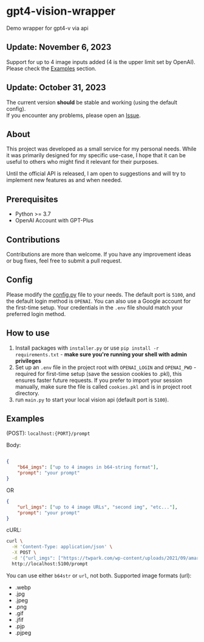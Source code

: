 # gpt4-vision-wrapper

Demo wrapper for gpt4-v via api

## Update: November 6, 2023

Support for up to 4 image inputs added (4 is the upper limit set by OpenAI). Please check the [Examples](#examples) section.

## Update: October 31, 2023

The current version **should** be stable and working (using the default config).  
If you encounter any problems, please open an [Issue](https://github.com/teavver/gpt4-vision-api-wrapper/issues).

## About

This project was developed as a small service for my personal needs. While it was primarily designed for my specific use-case, I hope that it can be useful to others who might find it relevant for their purposes.

Until the official API is released, I am open to suggestions and will try to implement new features as and when needed.

## Prerequisites

- Python >= 3.7
- OpenAI Account with GPT-Plus

## Contributions

Contributions are more than welcome. If you have any improvement ideas or bug fixes, feel free to submit a pull request.

## Config

Please modify the [config.py](https://github.com/teavver/gpt-4-vision-api-wrapper/blob/main/config.py) file to your needs. The default port is `5100`, and the default login method is `OPENAI`. You can also use a Google account for the first-time setup. Your credentials in the `.env` file should match your preferred login method.

## How to use

1) Install packages with `installer.py` or use `pip install -r requirements.txt` - **make sure you're running your shell with admin privileges**
2) Set up an `.env` file in the project root with `OPENAI_LOGIN` and `OPENAI_PWD` - required for first-time setup (save the session cookies to .pkl), this ensures faster future requests. If you prefer to import your session manually, make sure the file is called `cookies.pkl` and is in project root directory.
3) run `main.py` to start your local vision api (default port is `5100`).

## Examples

(POST): `localhost:{PORT}/prompt`

Body:

```json

{
    "b64_imgs": ["up to 4 images in b64-string format"],
    "prompt": "your prompt"
}

```

OR

```json
{
    "url_imgs": ["up to 4 image URLs", "second img", "etc..."],
    "prompt": "your prompt"
}
```

cURL:

```bash
curl \
  -H 'Content-Type: application/json' \
  -X POST \
  -d '{"url_imgs": ["https://twpark.com/wp-content/uploads/2021/09/amara-1.jpeg"], "prompt": "Describe this image"}' \
  http://localhost:5100/prompt
```

You can use either `b64str` or `url`, not both. Supported image formats (url):
- .webp
- .jpg
- .jpeg
- .png
- .gif
- .jfif
- .pjp
- .pjpeg